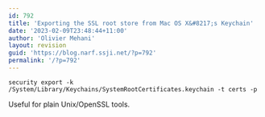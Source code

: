 ```yaml
---
id: 792
title: 'Exporting the SSL root store from Mac OS X&#8217;s Keychain'
date: '2023-02-09T23:48:44+11:00'
author: 'Olivier Mehani'
layout: revision
guid: 'https://blog.narf.ssji.net/?p=792'
permalink: '/?p=792'
---
```


```
security export -k /System/Library/Keychains/SystemRootCertificates.keychain -t certs -p
```

Useful for plain Unix/OpenSSL tools.